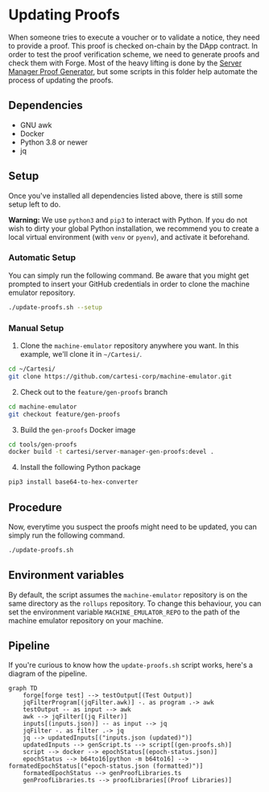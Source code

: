 # Updating Proofs

When someone tries to execute a voucher or to validate a notice, they need to provide a proof. This proof is checked on-chain by the DApp contract. In order to test the proof verification scheme, we need to generate proofs and check them with Forge. Most of the heavy lifting is done by the [Server Manager Proof Generator](https://github.com/cartesi-corp/machine-emulator/tree/feature/gen-proofs/tools/gen-proofs), but some scripts in this folder help automate the process of updating the proofs.

## Dependencies

* GNU awk
* Docker
* Python 3.8 or newer
* jq

## Setup

Once you've installed all dependencies listed above, there is still some setup left to do.

**Warning:** We use `python3` and `pip3` to interact with Python. If you do not wish to dirty your global Python installation, we recommend you to create a local virtual environment (with `venv` or `pyenv`), and activate it beforehand.

### Automatic Setup

You can simply run the following command. Be aware that you might get prompted to insert your GitHub credentials in order to clone the machine emulator repository.

```sh
./update-proofs.sh --setup
```

### Manual Setup

1. Clone the `machine-emulator` repository anywhere you want. In this example, we'll clone it in `~/Cartesi/`.

```sh
cd ~/Cartesi/
git clone https://github.com/cartesi-corp/machine-emulator.git
```

2. Check out to the `feature/gen-proofs` branch

```sh
cd machine-emulator
git checkout feature/gen-proofs
```

3. Build the `gen-proofs` Docker image

```sh
cd tools/gen-proofs
docker build -t cartesi/server-manager-gen-proofs:devel .
```

4. Install the following Python package

```sh
pip3 install base64-to-hex-converter
```

## Procedure

Now, everytime you suspect the proofs might need to be updated, you can simply run the following command.

```sh
./update-proofs.sh
```

## Environment variables

By default, the script assumes the `machine-emulator` repository is on the same directory as the `rollups` repository.
To change this behaviour, you can set the environment variable `MACHINE_EMULATOR_REPO` to the path of the machine emulator repository on your machine.

## Pipeline

If you're curious to know how the `update-proofs.sh` script works, here's a diagram of the pipeline.

```mermaid
graph TD
    forge[forge test] --> testOutput[(Test Output)]
    jqFilterProgram[(jqFilter.awk)] -. as program .-> awk
    testOutput -- as input --> awk
    awk --> jqFilter[(jq Filter)]
    inputs[(inputs.json)] -- as input --> jq
    jqFilter -. as filter .-> jq
    jq --> updatedInputs[("inputs.json (updated)")]
    updatedInputs --> genScript.ts --> script[(gen-proofs.sh)]
    script --> docker --> epochStatus[(epoch-status.json)]
    epochStatus --> b64to16[python -m b64to16] --> formatedEpochStatus[("epoch-status.json (formatted)")]
    formatedEpochStatus --> genProofLibraries.ts
    genProofLibraries.ts --> proofLibraries[(Proof Libraries)]
```
